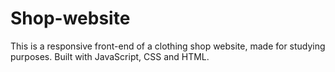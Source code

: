 # Shop-website

This is a responsive front-end of a clothing shop website, made for studying purposes.
Built with JavaScript, CSS and HTML.